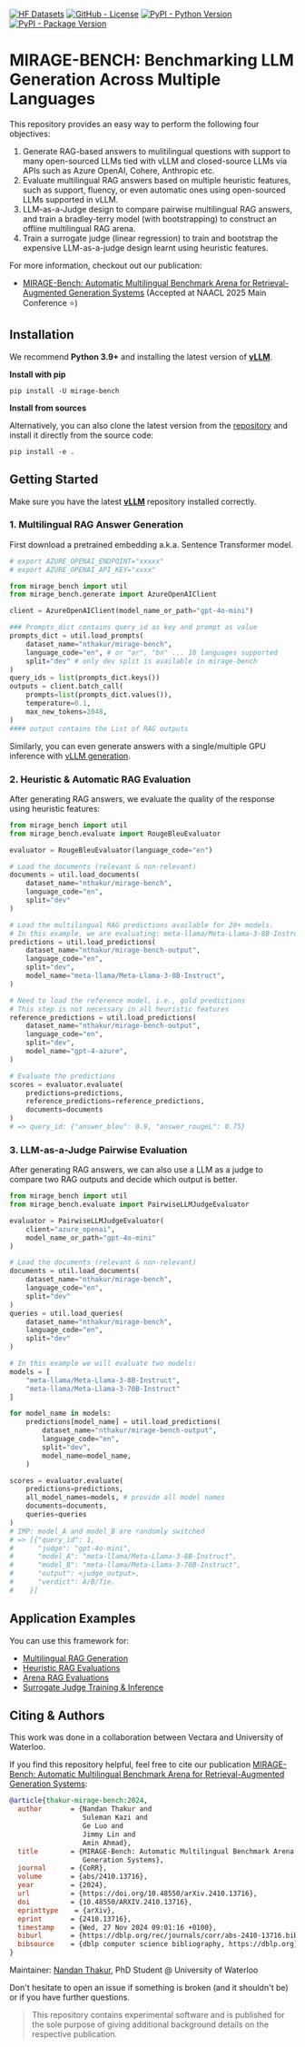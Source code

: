 <!--- BADGES: START --->
[![HF Datasets](https://img.shields.io/badge/%F0%9F%A4%97-datasets-yellow)](https://huggingface.co/collections/nthakur/mirage-bench-naacl25-67ddb6166a7938a37436a455)
[![GitHub - License](https://img.shields.io/github/license/vectara/mirage-bench?logo=github&style=flat&color=green)][#github-license]
[![PyPI - Python Version](https://img.shields.io/pypi/pyversions/mirage-bench?logo=pypi&style=flat&color=blue)][#pypi-package]
[![PyPI - Package Version](https://img.shields.io/pypi/v/mirage-bench?logo=pypi&style=flat&color=orange)][#pypi-package]

[#github-license]: https://github.com/vectara/mirage-bench/blob/master/LICENSE
[#pypi-package]: https://pypi.org/project/mirage-bench/
<!--- BADGES: END --->

# MIRAGE-BENCH: Benchmarking LLM Generation Across Multiple Languages

This repository provides an easy way to perform the following four objectives:

1. Generate RAG-based answers to mulitilingual questions with support to many open-sourced LLMs tied with vLLM and closed-source LLMs via APIs such as Azure OpenAI, Cohere, Anthropic etc.
2. Evaluate multilingual RAG answers based on multiple heuristic features, such as support, fluency, or even automatic ones using open-sourced LLMs supported in vLLM.
3. LLM-as-a-Judge design to compare pairwise multilingual RAG answers, and train a bradley-terry model (with bootstrapping) to construct an offline multilingual RAG arena.
4. Train a surrogate judge (linear regression) to train and bootstrap the expensive LLM-as-a-judge design learnt using heuristic features.

For more information, checkout out our publication:
- [MIRAGE-Bench: Automatic Multilingual Benchmark Arena for Retrieval-Augmented Generation Systems](https://arxiv.org/abs/2410.13716) (Accepted at NAACL 2025 Main Conference :star:)

## Installation

We recommend **Python 3.9+** and installing the latest version of **[vLLM](https://docs.vllm.ai/en/latest/getting_started/installation.html)**.

**Install with pip**

```
pip install -U mirage-bench
```

**Install from sources**

Alternatively, you can also clone the latest version from the [repository](https://github.com/vectara/mirage-bench) and install it directly from the source code:

````
pip install -e .
```` 

## Getting Started

Make sure you have the latest **[vLLM](https://docs.vllm.ai/en/latest/getting_started/installation.html)** repository installed correctly.

### 1. Multilingual RAG Answer Generation

First download a pretrained embedding a.k.a. Sentence Transformer model.

````python
# export AZURE_OPENAI_ENDPOINT="xxxxx"
# export AZURE_OPENAI_API_KEY="xxxx"

from mirage_bench import util
from mirage_bench.generate import AzureOpenAIClient

client = AzureOpenAIClient(model_name_or_path="gpt-4o-mini")

### Prompts_dict contains query_id as key and prompt as value
prompts_dict = util.load_prompts(
    dataset_name="nthakur/mirage-bench", 
    language_code="en", # or "ar", "bn" ... 18 languages supported
    split="dev" # only dev split is available in mirage-bench
) 
query_ids = list(prompts_dict.keys())
outputs = client.batch_call(
    prompts=list(prompts_dict.values()),
    temperature=0.1,
    max_new_tokens=2048,
)
#### output contains the List of RAG outputs
````
Similarly, you can even generate answers with a single/multiple GPU inference with [vLLM generation](https://github.com/vectara/mirage-bench/blob/main/examples/generation/vllm_generation.py).

### 2. Heuristic \& Automatic RAG Evaluation

After generating RAG answers, we evaluate the quality of the response using heuristic features:

```python
from mirage_bench import util
from mirage_bench.evaluate import RougeBleuEvaluator

evaluator = RougeBleuEvaluator(language_code="en")

# Load the documents (relevant & non-relevant)
documents = util.load_documents(
    dataset_name="nthakur/mirage-bench", 
    language_code="en", 
    split="dev"
)

# Load the multilingual RAG predictions available for 20+ models.
# In this example, we are evaluating: meta-llama/Meta-Llama-3-8B-Instruct
predictions = util.load_predictions(
    dataset_name="nthakur/mirage-bench-output",
    language_code="en",
    split="dev",
    model_name="meta-llama/Meta-Llama-3-8B-Instruct",
)

# Need to load the reference model, i.e., gold predictions
# This step is not necessary in all heuristic features
reference_predictions = util.load_predictions(
    dataset_name="nthakur/mirage-bench-output",
    language_code="en",
    split="dev",
    model_name="gpt-4-azure",
)

# Evaluate the predictions
scores = evaluator.evaluate(
    predictions=predictions, 
    reference_predictions=reference_predictions, 
    documents=documents
)
# => query_id: {"answer_bleu": 0.9, "answer_rougeL": 0.75}
```

### 3. LLM-as-a-Judge Pairwise Evaluation

After generating RAG answers, we can also use a LLM as a judge to compare two RAG outputs and decide which output is better.

```python
from mirage_bench import util
from mirage_bench.evaluate import PairwiseLLMJudgeEvaluator

evaluator = PairwiseLLMJudgeEvaluator(
    client="azure_openai",
    model_name_or_path="gpt-4o-mini"
)

# Load the documents (relevant & non-relevant)
documents = util.load_documents(
    dataset_name="nthakur/mirage-bench", 
    language_code="en", 
    split="dev"
)
queries = util.load_queries(
    dataset_name="nthakur/mirage-bench", 
    language_code="en", 
    split="dev"
)

# In this example we will evaluate two models:
models = [
    "meta-llama/Meta-Llama-3-8B-Instruct",
    "meta-llama/Meta-Llama-3-70B-Instruct"
]

for model_name in models:
    predictions[model_name] = util.load_predictions(
        dataset_name="nthakur/mirage-bench-output",
        language_code="en",
        split="dev",
        model_name=model_name,
    )

scores = evaluator.evaluate(
    predictions=predictions,
    all_model_names=models, # provide all model names
    documents=documents,
    queries=queries
)
# IMP: model_A and model_B are randomly switched
# => [{"query_id": 1, 
#      "judge": "gpt-4o-mini", 
#      "model_A": "meta-llama/Meta-Llama-3-8B-Instruct", 
#      "model_B": "meta-llama/Meta-Llama-3-70B-Instruct", 
#      "output": <judge_output>,
#      "verdict": A/B/Tie.
#    }]
```

## Application Examples

You can use this framework for:

- [Multilingual RAG Generation](https://github.com/vectara/mirage-bench/tree/main/examples/generation)
- [Heuristic RAG Evaluations](https://github.com/vectara/mirage-bench/tree/main/examples/heuristic_evals)
- [Arena RAG Evaluations](https://github.com/vectara/mirage-bench/tree/main/examples/arena_evals)
- [Surrogate Judge Training \& Inference](https://github.com/vectara/mirage-bench/tree/main/examples/surrogate_judge)

## Citing & Authors

This work was done in a collaboration between Vectara and University of Waterloo.

If you find this repository helpful, feel free to cite our publication [MIRAGE-Bench: Automatic Multilingual Benchmark Arena for Retrieval-Augmented Generation Systems](https://arxiv.org/abs/2410.13716):

```bibtex 
@article{thakur-mirage-bench:2024,
  author       = {Nandan Thakur and
                  Suleman Kazi and
                  Ge Luo and
                  Jimmy Lin and
                  Amin Ahmad},
  title        = {MIRAGE-Bench: Automatic Multilingual Benchmark Arena for Retrieval-Augmented
                  Generation Systems},
  journal      = {CoRR},
  volume       = {abs/2410.13716},
  year         = {2024},
  url          = {https://doi.org/10.48550/arXiv.2410.13716},
  doi          = {10.48550/ARXIV.2410.13716},
  eprinttype    = {arXiv},
  eprint       = {2410.13716},
  timestamp    = {Wed, 27 Nov 2024 09:01:16 +0100},
  biburl       = {https://dblp.org/rec/journals/corr/abs-2410-13716.bib},
  bibsource    = {dblp computer science bibliography, https://dblp.org}
}
```

Maintainer: [Nandan Thakur](https://github.com/thakur-nandan), PhD Student @ University of Waterloo

Don't hesitate to open an issue if something is broken (and it shouldn't be) or if you have further questions.

> This repository contains experimental software and is published for the sole purpose of giving additional background details on the respective publication.
